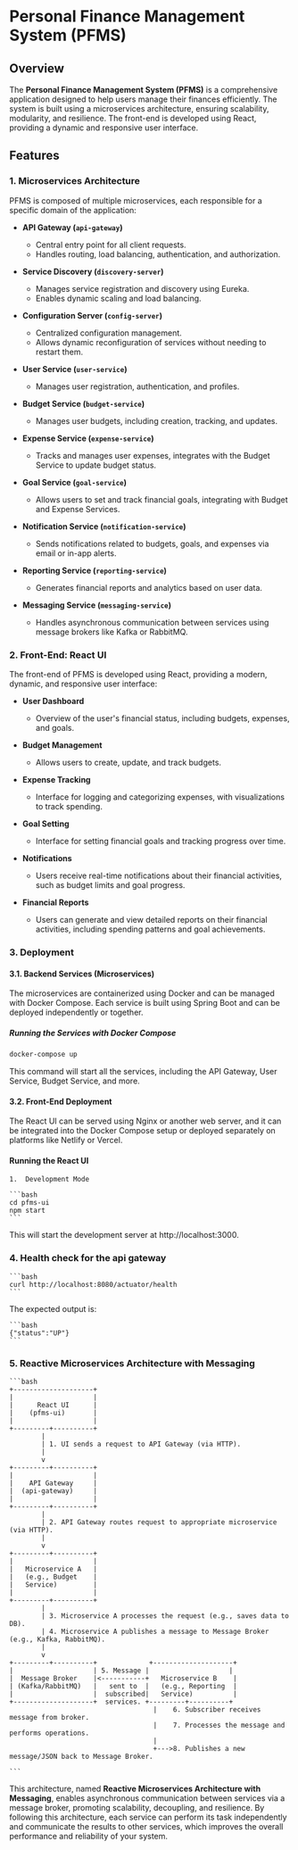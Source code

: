 # Personal Finance Management System (PFMS)

## Overview

The **Personal Finance Management System (PFMS)** is a comprehensive application designed to help users manage their finances efficiently. The system is built using a microservices architecture, ensuring scalability, modularity, and resilience. The front-end is developed using React, providing a dynamic and responsive user interface.

## Features

### 1. Microservices Architecture

PFMS is composed of multiple microservices, each responsible for a specific domain of the application:

- **API Gateway (`api-gateway`)**
  - Central entry point for all client requests.
  - Handles routing, load balancing, authentication, and authorization.
  
- **Service Discovery (`discovery-server`)**
  - Manages service registration and discovery using Eureka.
  - Enables dynamic scaling and load balancing.
  
- **Configuration Server (`config-server`)**
  - Centralized configuration management.
  - Allows dynamic reconfiguration of services without needing to restart them.
  
- **User Service (`user-service`)**
  - Manages user registration, authentication, and profiles.
  
- **Budget Service (`budget-service`)**
  - Manages user budgets, including creation, tracking, and updates.
  
- **Expense Service (`expense-service`)**
  - Tracks and manages user expenses, integrates with the Budget Service to update budget status.
  
- **Goal Service (`goal-service`)**
  - Allows users to set and track financial goals, integrating with Budget and Expense Services.
  
- **Notification Service (`notification-service`)**
  - Sends notifications related to budgets, goals, and expenses via email or in-app alerts.
  
- **Reporting Service (`reporting-service`)**
  - Generates financial reports and analytics based on user data.
  
- **Messaging Service (`messaging-service`)**
  - Handles asynchronous communication between services using message brokers like Kafka or RabbitMQ.

### 2. Front-End: React UI

The front-end of PFMS is developed using React, providing a modern, dynamic, and responsive user interface:

- **User Dashboard**
  - Overview of the user's financial status, including budgets, expenses, and goals.
  
- **Budget Management**
  - Allows users to create, update, and track budgets.
  
- **Expense Tracking**
  - Interface for logging and categorizing expenses, with visualizations to track spending.
  
- **Goal Setting**
  - Interface for setting financial goals and tracking progress over time.
  
- **Notifications**
  - Users receive real-time notifications about their financial activities, such as budget limits and goal progress.
  
- **Financial Reports**
  - Users can generate and view detailed reports on their financial activities, including spending patterns and goal achievements.

### 3. Deployment

#### 3.1. Backend Services (Microservices)

The microservices are containerized using Docker and can be managed with Docker Compose. Each service is built using Spring Boot and can be deployed independently or together.

##### Running the Services with Docker Compose

```bash
docker-compose up
```

This command will start all the services, including the API Gateway, User Service, Budget Service, and more.

#### 3.2. Front-End Deployment

The React UI can be served using Nginx or another web server, and it can be integrated into the Docker Compose setup or deployed separately on platforms like Netlify or Vercel.

#### Running the React UI

	1.	Development Mode

    ```bash
    cd pfms-ui
    npm start
    ```

This will start the development server at http://localhost:3000.

### 4. Health check for the api gateway 

    ```bash
    curl http://localhost:8080/actuator/health
    ```

The expected output is:

    ```bash
    {"status":"UP"}
    ```

### 5. Reactive Microservices Architecture with Messaging

    ```bash
    +--------------------+
    |                    |
    |      React UI      |
    |    (pfms-ui)       |
    |                    |
    +---------+----------+
            |
            | 1. UI sends a request to API Gateway (via HTTP).
            |
            v
    +---------+----------+
    |                    |
    |    API Gateway     |  
    |  (api-gateway)     |  
    |                    |
    +---------+----------+
            |
            | 2. API Gateway routes request to appropriate microservice (via HTTP).
            |
            v
    +---------+----------+
    |                    |
    |   Microservice A   |  
    |   (e.g., Budget    |
    |   Service)         |
    |                    |
    +---------+----------+
            |
            | 3. Microservice A processes the request (e.g., saves data to DB).
            | 4. Microservice A publishes a message to Message Broker (e.g., Kafka, RabbitMQ).
            |
            v
    +---------+----------+             +--------------------+
    |                    | 5. Message |                    |
    |  Message Broker    |<-----------+   Microservice B    |
    | (Kafka/RabbitMQ)   |   sent to  |   (e.g., Reporting  |
    |                    |  subscribed|   Service)          |
    +--------------------+  services. +---------+----------+
                                        |    6. Subscriber receives message from broker.
                                        |    7. Processes the message and performs operations.
                                        |
                                        +--->8. Publishes a new message/JSON back to Message Broker.
                                                    
    ```

This architecture, named **Reactive Microservices Architecture with Messaging**, enables asynchronous communication between services via a message broker, promoting scalability, decoupling, and resilience. By following this architecture, each service can perform its task independently and communicate the results to other services, which improves the overall performance and reliability of your system.


